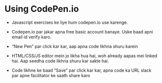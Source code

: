 # Using CodePen.io

- Javascript exercises ke liye hum codepen.io use karenge.

- Codepen.io par jakar apna free basic account banaye. Uske baad apni email id verify karo.
 
- “New Pen” par click kar kar, aap apna code likhna shuru karein

- HTML/CSS/JS editor mein jo likha hua hai, woh already aapas mei linked hai. Aap seedha code likhna shuru kar sakte hai.

- Code likhne ke baad “Save” par click kar kar, apna code ka URL slack par apne facilitator ke saath share karo

